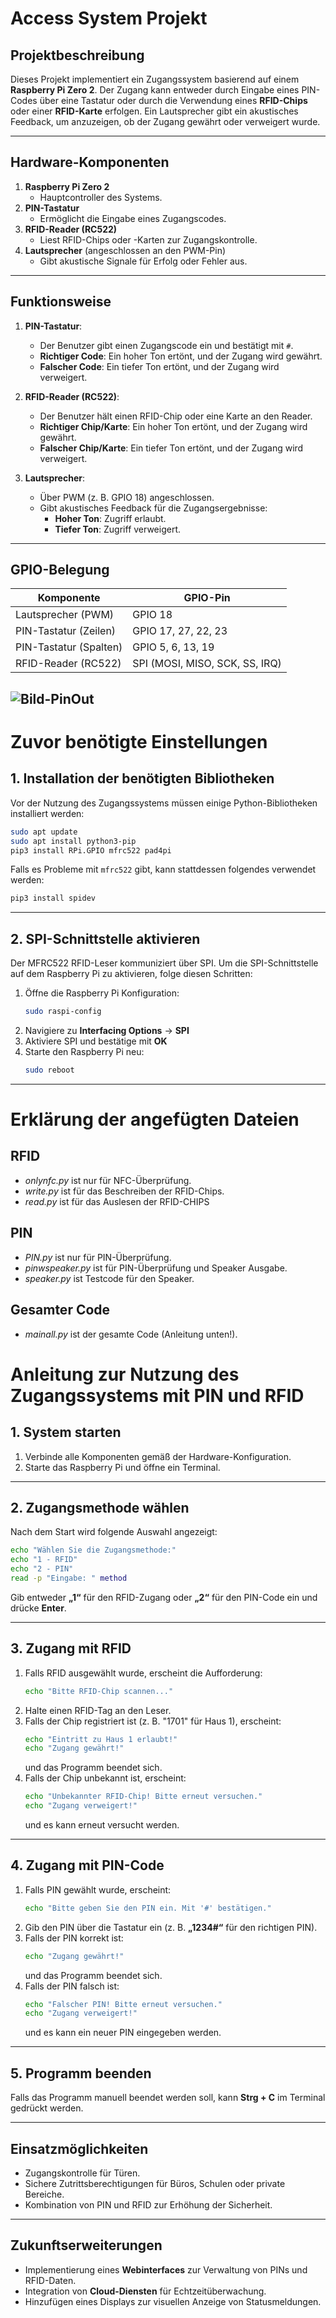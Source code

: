 # Access System Projekt

## **Projektbeschreibung**
Dieses Projekt implementiert ein Zugangssystem basierend auf einem **Raspberry Pi Zero 2**. Der Zugang kann entweder durch Eingabe eines PIN-Codes über eine Tastatur oder durch die Verwendung eines **RFID-Chips** oder einer **RFID-Karte** erfolgen. Ein Lautsprecher gibt ein akustisches Feedback, um anzuzeigen, ob der Zugang gewährt oder verweigert wurde.

---

## **Hardware-Komponenten**
1. **Raspberry Pi Zero 2**
   - Hauptcontroller des Systems.
2. **PIN-Tastatur**
   - Ermöglicht die Eingabe eines Zugangscodes.
3. **RFID-Reader (RC522)**
   - Liest RFID-Chips oder -Karten zur Zugangskontrolle.
4. **Lautsprecher** (angeschlossen an den PWM-Pin)
   - Gibt akustische Signale für Erfolg oder Fehler aus.

---

## **Funktionsweise**
1. **PIN-Tastatur**:
   - Der Benutzer gibt einen Zugangscode ein und bestätigt mit `#`.
   - **Richtiger Code**: Ein hoher Ton ertönt, und der Zugang wird gewährt.
   - **Falscher Code**: Ein tiefer Ton ertönt, und der Zugang wird verweigert.

2. **RFID-Reader (RC522)**:
   - Der Benutzer hält einen RFID-Chip oder eine Karte an den Reader.
   - **Richtiger Chip/Karte**: Ein hoher Ton ertönt, und der Zugang wird gewährt.
   - **Falscher Chip/Karte**: Ein tiefer Ton ertönt, und der Zugang wird verweigert.

3. **Lautsprecher**:
   - Über PWM (z. B. GPIO 18) angeschlossen.
   - Gibt akustisches Feedback für die Zugangsergebnisse:
     - **Hoher Ton**: Zugriff erlaubt.
     - **Tiefer Ton**: Zugriff verweigert.

---

## **GPIO-Belegung**
| **Komponente**       | **GPIO-Pin**       |
|----------------------|--------------------|
| Lautsprecher (PWM)   | GPIO 18            |
| PIN-Tastatur (Zeilen)| GPIO 17, 27, 22, 23|
| PIN-Tastatur (Spalten)| GPIO 5, 6, 13, 19 |
| RFID-Reader (RC522)  | SPI (MOSI, MISO, SCK, SS, IRQ) |
![Bild-PinOut](image.png)
---
# **Zuvor benötigte Einstellungen**
## **1. Installation der benötigten Bibliotheken**
Vor der Nutzung des Zugangssystems müssen einige Python-Bibliotheken installiert werden:
```sh
sudo apt update
sudo apt install python3-pip
pip3 install RPi.GPIO mfrc522 pad4pi
```

Falls es Probleme mit `mfrc522` gibt, kann stattdessen folgendes verwendet werden:
```sh
pip3 install spidev
```

---

## **2. SPI-Schnittstelle aktivieren**
Der MFRC522 RFID-Leser kommuniziert über SPI. Um die SPI-Schnittstelle auf dem Raspberry Pi zu aktivieren, folge diesen Schritten:
1. Öffne die Raspberry Pi Konfiguration:
   ```sh
   sudo raspi-config
   ```
2. Navigiere zu **Interfacing Options** → **SPI**
3. Aktiviere SPI und bestätige mit **OK**
4. Starte den Raspberry Pi neu:
   ```sh
   sudo reboot
   ```

---


# **Erklärung der angefügten Dateien**
## **RFID**
- *onlynfc.py* ist nur für NFC-Überprüfung.
- *write.py* ist für das Beschreiben der RFID-Chips.
- *read.py* ist für das Auslesen der RFID-CHIPS
## **PIN**
- *PIN.py* ist nur für PIN-Überprüfung.
- *pinwspeaker.py* ist für PIN-Überprüfung und Speaker Ausgabe. 
- *speaker.py* ist Testcode für den Speaker. 
## **Gesamter Code**
- *mainall.py* ist der gesamte Code (Anleitung unten!).


# **Anleitung zur Nutzung des Zugangssystems mit PIN und RFID**

## **1. System starten**
1. Verbinde alle Komponenten gemäß der Hardware-Konfiguration.
2. Starte das Raspberry Pi und öffne ein Terminal.

---

## **2. Zugangsmethode wählen**
Nach dem Start wird folgende Auswahl angezeigt:
   ```sh
   echo "Wählen Sie die Zugangsmethode:"
   echo "1 - RFID"
   echo "2 - PIN"
   read -p "Eingabe: " method
   ```
   
Gib entweder **„1“** für den RFID-Zugang oder **„2“** für den PIN-Code ein und drücke **Enter**.

---

## **3. Zugang mit RFID**
1. Falls RFID ausgewählt wurde, erscheint die Aufforderung:
   ```sh
   echo "Bitte RFID-Chip scannen..."
   ```
2. Halte einen RFID-Tag an den Leser.
3. Falls der Chip registriert ist (z. B. "1701" für Haus 1), erscheint:
   ```sh
   echo "Eintritt zu Haus 1 erlaubt!"
   echo "Zugang gewährt!"
   ```
   und das Programm beendet sich.
4. Falls der Chip unbekannt ist, erscheint:
   ```sh
   echo "Unbekannter RFID-Chip! Bitte erneut versuchen."
   echo "Zugang verweigert!"
   ```
   und es kann erneut versucht werden.

---

## **4. Zugang mit PIN-Code**
1. Falls PIN gewählt wurde, erscheint:
   ```sh
   echo "Bitte geben Sie den PIN ein. Mit '#' bestätigen."
   ```
2. Gib den PIN über die Tastatur ein (z. B. **„1234#“** für den richtigen PIN).
3. Falls der PIN korrekt ist:
   ```sh
   echo "Zugang gewährt!"
   ```
   und das Programm beendet sich.
4. Falls der PIN falsch ist:
   ```sh
   echo "Falscher PIN! Bitte erneut versuchen."
   echo "Zugang verweigert!"
   ```
   und es kann ein neuer PIN eingegeben werden.

---

## **5. Programm beenden**
Falls das Programm manuell beendet werden soll, kann **Strg + C** im Terminal gedrückt werden.

---

## **Einsatzmöglichkeiten**
- Zugangskontrolle für Türen.
- Sichere Zutrittsberechtigungen für Büros, Schulen oder private Bereiche.
- Kombination von PIN und RFID zur Erhöhung der Sicherheit.

---
## **Zukunftserweiterungen**
- Implementierung eines **Webinterfaces** zur Verwaltung von PINs und RFID-Daten.
- Integration von **Cloud-Diensten** für Echtzeitüberwachung.
- Hinzufügen eines Displays zur visuellen Anzeige von Statusmeldungen.



